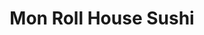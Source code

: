 ---
layout: place
title: "Mon Roll House Sushi"
permalink: /california/santa-monica/mon-roll-house-sushi.html
stateAbbr: CA
stateName: California
cityName: Santa Monica
seo:
  name: "Mon Roll House Sushi"
  type: Restaurant
  links: https://order.online/business/mon-roll-house-13588879
description: "Looking for sushi in Santa Monica, California? Check out Mon Roll House Sushi for a delightful Japanese dining experience. Enjoy a variety of sushi and other..."
place_id: ChIJk77W7tGkwoARhDXtWiGXtJg
photos:
  - name: >-
      places/ChIJk77W7tGkwoARhDXtWiGXtJg/photos/AeeoHcLiQw-hfKIyJo69Jc5kbVIaBkJ9aoLtmb_hkOVjLEUtLkJUgeLaKy057htgUjxSDlu7k-NrZtRJhETpVsuCQlU0DFm0hdZ-nfHND81CTTchte3b47CphQKhVXtcp1PTYuum5hDqe8C3TSAq65eb068uuZmUh3Vx6iRW5MBzTGpIgu72922xl6KowiJZ55YoOWP8fVIzsQc9CgOTP2JH1Ehxt_OVA5SuXwbFJie6Y1-HsU-oW_8O6MuWe6d60udvKfquCmPBsgdXEIkuzYY9glrVamJc39YpQddKGsOZgxWYjw
    widthPx: 3024
    heightPx: 4032
    authorAttributions:
      - displayName: Mon Roll House Sushi
        uri: https://maps.google.com/maps/contrib/112645411500557252056
        photoUri: >-
          https://lh3.googleusercontent.com/a/ACg8ocIny6OHejz3YWpZT-36rh9iIZhYQKMC4NVVd6D9X0rzZy_gPQ=s100-p-k-no-mo
    flagContentUri: >-
      https://www.google.com/local/imagery/report/?cb_client=maps_api_places.places_api&image_key=!1e10!2sAF1QipOnd0mEloTXiamrbiPM3vTdTgVsbc_lXkraLdsK&hl=en-US
    googleMapsUri: >-
      https://www.google.com/maps/place//data=!3m4!1e2!3m2!1sAF1QipOnd0mEloTXiamrbiPM3vTdTgVsbc_lXkraLdsK!2e10!4m2!3m1!1s0x80c2a4d1eed6be93:0x98b497215aed3584
  - name: >-
      places/ChIJk77W7tGkwoARhDXtWiGXtJg/photos/AeeoHcKXhWjkf2h74aKguB5SNgCpyXhbCErgwqKHhPsamzWzd0bpd9SVHIVSEd6x0woxOgFNLirqVynbi0DKxpIxptjxqkXNWsh41CfeC-KqvocCIEyqThN1AU8ov2GXYE3GODmv9rot9-HxL7HPso2m1YLDMqCdnLU8E9XpEQkEGUqtrgn07Ywmeia7ce72X7ZigealaPHIsTxxS70aeBc_1edxc01O386r4ZHcPG1P-gn4ynhCWJ4KRgNn0il1WVhd1f2rL1LVjLtnwj75v9hHL4U_USN6Ui2p2MC7548rN8fATA
    widthPx: 4032
    heightPx: 3024
    authorAttributions:
      - displayName: Mon Roll House Sushi
        uri: https://maps.google.com/maps/contrib/112645411500557252056
        photoUri: >-
          https://lh3.googleusercontent.com/a/ACg8ocIny6OHejz3YWpZT-36rh9iIZhYQKMC4NVVd6D9X0rzZy_gPQ=s100-p-k-no-mo
    flagContentUri: >-
      https://www.google.com/local/imagery/report/?cb_client=maps_api_places.places_api&image_key=!1e10!2sAF1QipPf5m-bNBGsATepAZEXnx9KtcivvnZoy-D8pSGN&hl=en-US
    googleMapsUri: >-
      https://www.google.com/maps/place//data=!3m4!1e2!3m2!1sAF1QipPf5m-bNBGsATepAZEXnx9KtcivvnZoy-D8pSGN!2e10!4m2!3m1!1s0x80c2a4d1eed6be93:0x98b497215aed3584
  - name: >-
      places/ChIJk77W7tGkwoARhDXtWiGXtJg/photos/AeeoHcK42WlzygQn1uvb5O6A2E3_niWev9Ypw2n0-N0cwihCiNTBvZU0u72tCM4AqnlBbmPruPhLhI-eXL-2bvm4gJHK71NqEqKpBL3ydp03rxJrSLtd_P7oCEWohvSvrlvIvXGJwTnv1RwQ6PoO3BcTOR0ThUJMS6oW-w-XdpdAKxSjiqnrpMkzSBxEvu8EVKJxWQmSxv0ognGRSAgQtzxkPZR_PX6x1PEQ5LT6HJSwZIxX_yyVL1WkDQgJrXW02G6yGDd_iyhKCReo1MIVAOkQPQEvB86sSVbDfkwXa9XLocP-vG11nOtxwew0Z4GnmAeSugBcG7ESoQ7Tr5TsaVpXjMr3a-hhPvQWk_QB64uBxZ694vMK8ERwg-67YSGw4OuUhPdIGB85r3zkBmZDHnBRVBAFoCPgzfEmNKZYih89XDWMkq86
    widthPx: 4032
    heightPx: 2268
    authorAttributions:
      - displayName: denkorea
        uri: https://maps.google.com/maps/contrib/108152904040513599307
        photoUri: >-
          https://lh3.googleusercontent.com/a-/ALV-UjUtddlUM3w5qxonKdtdws6Mjqkx7BliSYYNJznYPHoQdB0pEOk=s100-p-k-no-mo
    flagContentUri: >-
      https://www.google.com/local/imagery/report/?cb_client=maps_api_places.places_api&image_key=!1e10!2sCIHM0ogKEICAgMDI9cO1wAE&hl=en-US
    googleMapsUri: >-
      https://www.google.com/maps/place//data=!3m4!1e2!3m2!1sCIHM0ogKEICAgMDI9cO1wAE!2e10!4m2!3m1!1s0x80c2a4d1eed6be93:0x98b497215aed3584
  - name: >-
      places/ChIJk77W7tGkwoARhDXtWiGXtJg/photos/AeeoHcJ_j7nNriZ8tJecLGdd_NihD6lDlxP2KuzJ4RQgoApEjp7rjabdNva5nzVKtNyJCQDwxJ2UYNaid5dg8WwzdpqqZrmXaUldi5PljBGBjdkhCVSwsSATrqWVcTa-sCe5ZRCOsrZdR3svYJgj5M6OyrUn-M3uUrtVB8i0GAFyIldwYH8Ta09Rywtak07A4GMj1F4bmfLRE9DeHMBQmirFnpXXgDsN9b9XEv_XX3ZFO13whglyt49b17M8Y_Ut-doxZAUE7Nma47VeOyVvV8ycddHD6ODL-_bDza8ssHlYnXwH0w
    widthPx: 4032
    heightPx: 3024
    authorAttributions:
      - displayName: Mon Roll House Sushi
        uri: https://maps.google.com/maps/contrib/112645411500557252056
        photoUri: >-
          https://lh3.googleusercontent.com/a/ACg8ocIny6OHejz3YWpZT-36rh9iIZhYQKMC4NVVd6D9X0rzZy_gPQ=s100-p-k-no-mo
    flagContentUri: >-
      https://www.google.com/local/imagery/report/?cb_client=maps_api_places.places_api&image_key=!1e10!2sAF1QipN_uskCM3dTaPRcW0mYJ2fBQewwWLzYL4Xn2LZq&hl=en-US
    googleMapsUri: >-
      https://www.google.com/maps/place//data=!3m4!1e2!3m2!1sAF1QipN_uskCM3dTaPRcW0mYJ2fBQewwWLzYL4Xn2LZq!2e10!4m2!3m1!1s0x80c2a4d1eed6be93:0x98b497215aed3584
  - name: >-
      places/ChIJk77W7tGkwoARhDXtWiGXtJg/photos/AeeoHcKKjv_wlVPfJh4cGX7ums5x9s-3PfVtrVML83ftPSxp3qydAE-JahoHJKsFhYv76fvhk1k7KVMvvnIoeBePYtoY1tGA7Yv3LZdrQWibaAo0iyLvtNqW_FZXTOXcZCwrwdzBjrtAUc0qBxZjYKhXPXTLTu9wF2uYHVM0XL0dr4T_lEwJ7TAjFV29QHttQTMXjkn_7qbufN37iEBhK6E0YNjYupypixBovvfd3qC7qikwXZmsXvXAY66fYHXXpTYVCkpTUP7JrtbZ7PwFhU48n0BvBRv0Jx4xS-g0EXBG-z9AtA
    widthPx: 2560
    heightPx: 1440
    authorAttributions:
      - displayName: Mon Roll House Sushi
        uri: https://maps.google.com/maps/contrib/112645411500557252056
        photoUri: >-
          https://lh3.googleusercontent.com/a/ACg8ocIny6OHejz3YWpZT-36rh9iIZhYQKMC4NVVd6D9X0rzZy_gPQ=s100-p-k-no-mo
    flagContentUri: >-
      https://www.google.com/local/imagery/report/?cb_client=maps_api_places.places_api&image_key=!1e10!2sAF1QipOm1S6iGB6LZ4Y6LcH4MGGHv0p9Lt_wGfFRbgNb&hl=en-US
    googleMapsUri: >-
      https://www.google.com/maps/place//data=!3m4!1e2!3m2!1sAF1QipOm1S6iGB6LZ4Y6LcH4MGGHv0p9Lt_wGfFRbgNb!2e10!4m2!3m1!1s0x80c2a4d1eed6be93:0x98b497215aed3584
  - name: >-
      places/ChIJk77W7tGkwoARhDXtWiGXtJg/photos/AeeoHcKEdayneVtKcyPfTddMoUIsdnoNtGIsHj0A_OHkjHNdDGXa6CxWgfkAzaGw9rKynrWaqteR7AvQ5XNJpGRA7exOas4WOZ4hudkPXWWgr8ElMEtrNzaxiaYkN3NJRj759D-2NAF9cM2UsamOIm812qAFDAAY-uvU7suQ6WMhFh_TNU4a64IcVfj_SrtBYPBvUlBq3BNVtMrGUCDg1XyC_sdGujnODQp1g8-JcEc61jTcmNSsxCPvnTimYQaQFJ75aEAzs0ytNz4SwCpTdKCvc4n0Z78zIDuBH9OFfogEzXf27bdb-_VeLh_JCfnuXTRHzVbLzS7m9yb37zz_BQNKKrPOF0TWApd3-52qQUXJ5y44v9_bktqsSTNeo1Wo08Uu-aOIblhPQ09EfDMM6IDozQNTByv5sgDNF1HaC-t9jgNPqnLY
    widthPx: 4640
    heightPx: 3472
    authorAttributions:
      - displayName: Flavio Natali
        uri: https://maps.google.com/maps/contrib/109511275871985632864
        photoUri: >-
          https://lh3.googleusercontent.com/a-/ALV-UjW91LrIsCoY83SixsIEfTQjRMGSQSCZ42kcAaeQDsk1ChOflzTP7g=s100-p-k-no-mo
    flagContentUri: >-
      https://www.google.com/local/imagery/report/?cb_client=maps_api_places.places_api&image_key=!1e10!2sCIHM0ogKEICAgIC-yLmwrwE&hl=en-US
    googleMapsUri: >-
      https://www.google.com/maps/place//data=!3m4!1e2!3m2!1sCIHM0ogKEICAgIC-yLmwrwE!2e10!4m2!3m1!1s0x80c2a4d1eed6be93:0x98b497215aed3584
  - name: >-
      places/ChIJk77W7tGkwoARhDXtWiGXtJg/photos/AeeoHcKEi3YhrFfj_0Q1Gkk8Hy85UXx-HwpVKEwCFllunLbKYrdOGu2lfBdpQ6AeiuLCVarTm_C3SHsovFfO0oRK9V_BD_x_pf0NAAUOWvHm8NFke8SQ37ftFvNz3q2UtOxEGzbyZdya2EyMKijgl_WUiyazNYUrJUds2D0fliw9N4kMftg65Iypb2-zyNzFGfgec_gl_XhZCJKxv8wWXo6TAQerWWHejxmHqxvvFD0Rnvy3zco9RskRRYIh8K2tfqnr3HzKFlS8wcny2L39nEA7s0WoKPDWlmmRNCeI1zGfJYcuCQ
    widthPx: 800
    heightPx: 500
    authorAttributions:
      - displayName: Mon Roll House Sushi
        uri: https://maps.google.com/maps/contrib/112645411500557252056
        photoUri: >-
          https://lh3.googleusercontent.com/a/ACg8ocIny6OHejz3YWpZT-36rh9iIZhYQKMC4NVVd6D9X0rzZy_gPQ=s100-p-k-no-mo
    flagContentUri: >-
      https://www.google.com/local/imagery/report/?cb_client=maps_api_places.places_api&image_key=!1e10!2sAF1QipNbsOVRWsJcszPmIcvQ225BBzOK2doYp_kplEOW&hl=en-US
    googleMapsUri: >-
      https://www.google.com/maps/place//data=!3m4!1e2!3m2!1sAF1QipNbsOVRWsJcszPmIcvQ225BBzOK2doYp_kplEOW!2e10!4m2!3m1!1s0x80c2a4d1eed6be93:0x98b497215aed3584
  - name: >-
      places/ChIJk77W7tGkwoARhDXtWiGXtJg/photos/AeeoHcKytAUhNubP8lHjBjGG64uTqCB22Mf_-wc5oRMwy0Qt8xyZlC7sR5qxcOGxSxF4cr9oRZJ7HzymElsXLQwLlLIKRlMU6LNtT3GfvV_ym_NzkzgLIPt-5cqR6BZY9bsE1mYi4q9YPY-f7Nb3Z0d7LWK1VqJj5fyceSvE1iKNr7y9PhmynpsD6fQ8g3CvlMOpxdjgAnaIm5QL_k7sMXz50Toeew-lBnoD2y-56egbLM8ZzpdPI7fU7KIwkDuI9IM1lOlcFnYQiWgeL39JxDLQxmxjH6WHtTnK-x8LSBLydS7Wjg0oufda9-oaKA4db54dTenAJb6ADqYqJmxDLzZx24R5WnoycjbMLqxJRcO9LbuoXIS2gpcptsIjJgT9lPKHZZNyWStDUR3jKU-mlRua-UtJmFHrfxneCi7Waeb9ORzBE2ng
    widthPx: 4000
    heightPx: 2252
    authorAttributions:
      - displayName: Leonid
        uri: https://maps.google.com/maps/contrib/103171566425757089051
        photoUri: >-
          https://lh3.googleusercontent.com/a-/ALV-UjW_SueyPlOFfXomc7e5-hm92dfckMtMOgxdlL8jN-H0CtLrT2-ODQ=s100-p-k-no-mo
    flagContentUri: >-
      https://www.google.com/local/imagery/report/?cb_client=maps_api_places.places_api&image_key=!1e10!2sCIHM0ogKEICAgICt3t-NygE&hl=en-US
    googleMapsUri: >-
      https://www.google.com/maps/place//data=!3m4!1e2!3m2!1sCIHM0ogKEICAgICt3t-NygE!2e10!4m2!3m1!1s0x80c2a4d1eed6be93:0x98b497215aed3584
  - name: >-
      places/ChIJk77W7tGkwoARhDXtWiGXtJg/photos/AeeoHcLS3P43w7qR2E57VSr7LWwQBnqRgb-v78C66pBBBcaU0wQwnJJImHayd8SHhK9fIdRNeCa6Z7ZFrzGEgwLfYFLecd3-r4VoRkW2zXvlkNY0y4P0uFyPdHNdDd31pm9jq3GdFSccyWd-ubojyy7t_8bnxQWGWiwfkmVHMkqmXAXmoxrv4GhAxd4n6Gx4yJREeea452GBg6FllqDReYC_A4jYKlPrHtODgRe_7GyXdvCmWF1ZzglMMGuBlZUbVxdqIuOJnJDFlQYz__E3KrmUOEzwFclITqh7uf9Dccn4C3_4E8fTL-iTX1xwjdQTNMzRawi9Xxlt_dOisaYjKaPOrjE-3LblwVjk2WcnOFFPYsKk-rXHURJ1lKGfEj5l8sMvfW2xzYDcO91cG-okitNJa5pLM_3DjAgNwHqrpEiwaEw
    widthPx: 3024
    heightPx: 4032
    authorAttributions:
      - displayName: LINKNARF
        uri: https://maps.google.com/maps/contrib/100109280442476145910
        photoUri: >-
          https://lh3.googleusercontent.com/a/ACg8ocJyrDC524Kn36zbr_N8eviELSKlT-jo9Tkz8xH0RTee2Vivtw=s100-p-k-no-mo
    flagContentUri: >-
      https://www.google.com/local/imagery/report/?cb_client=maps_api_places.places_api&image_key=!1e10!2sCIHM0ogKEICAgIDWp7jKcg&hl=en-US
    googleMapsUri: >-
      https://www.google.com/maps/place//data=!3m4!1e2!3m2!1sCIHM0ogKEICAgIDWp7jKcg!2e10!4m2!3m1!1s0x80c2a4d1eed6be93:0x98b497215aed3584
  - name: >-
      places/ChIJk77W7tGkwoARhDXtWiGXtJg/photos/AeeoHcL5EI-V3qP8nWrc6YILDwk1Yv9J1b9vpMvnhfbAuS87E7GHchEwznfInPfvQ1NAHZyxE1z1aT1RnpAi9xaI1TUuU0Lr_YCADK43wvg6aLANixtb-9qverZrXE_WMiYcHSRRIcMq-Et-ODbu1CSqCmM8e2U7moc0gESohuU6FKdSukV2DUzNUFpU6vRDS-MvU4l61Ulk5gHjQT_DMD3nj9a7S-T4mKzVvzc9ydVV6hJUbhdgQeQ2ezf3upxgMvUuc4LLfP8l1O0Py3DeP_v7MNAApJ1l2CO_mtgLrMzYXdtOx3JZVMWWTA3VaKwbw76A1l-OJq1-GNscAnd8Jvao57wiUXYI_ZdYGQhl7W_ssg9uMKAJl9-IhvIyRlet8zBgfGhWpYgcrdkvkg5BSIDgWv0V8WZcMWhPARR4kOTJRSsjZMmz
    widthPx: 3024
    heightPx: 4032
    authorAttributions:
      - displayName: Adira Benner-Cuasay
        uri: https://maps.google.com/maps/contrib/107003174986681305572
        photoUri: >-
          https://lh3.googleusercontent.com/a-/ALV-UjVzYPXleEV8OwsmXW-I_8YgAbRItieMwLb2ICLWguZuJOmRpTJf=s100-p-k-no-mo
    flagContentUri: >-
      https://www.google.com/local/imagery/report/?cb_client=maps_api_places.places_api&image_key=!1e10!2sCIHM0ogKEICAgIDb6ajGgAE&hl=en-US
    googleMapsUri: >-
      https://www.google.com/maps/place//data=!3m4!1e2!3m2!1sCIHM0ogKEICAgIDb6ajGgAE!2e10!4m2!3m1!1s0x80c2a4d1eed6be93:0x98b497215aed3584
address: 1509 4th St, Santa Monica, CA 90401, USA
street: 1509 4th St
city: Santa Monica
state: CA
zip: '90401'
country: USA
neighborhood: Downtown
latitude: '34.014927'
longitude: '-118.493145'
accessibility_options:
  wheelchairAccessibleParking: true
  wheelchairAccessibleEntrance: true
  wheelchairAccessibleRestroom: true
  wheelchairAccessibleSeating: true
business_status: OPERATIONAL
name: Mon Roll House Sushi
google_maps_links:
  directionsUri: >-
    https://www.google.com/maps/dir//''/data=!4m7!4m6!1m1!4e2!1m2!1m1!1s0x80c2a4d1eed6be93:0x98b497215aed3584!3e0
  placeUri: https://maps.google.com/?cid=11003585959088174468
  writeAReviewUri: >-
    https://www.google.com/maps/place//data=!4m3!3m2!1s0x80c2a4d1eed6be93:0x98b497215aed3584!12e1
  reviewsUri: >-
    https://www.google.com/maps/place//data=!4m4!3m3!1s0x80c2a4d1eed6be93:0x98b497215aed3584!9m1!1b1
  photosUri: >-
    https://www.google.com/maps/place//data=!4m3!3m2!1s0x80c2a4d1eed6be93:0x98b497215aed3584!10e5
primary_type: Sushi Restaurant
opening_hours:
  regular: null
  current: null
secondary_opening_hours:
  regular:
    weekdayDescriptions: null
    type: null
  current:
    weekdayDescriptions: null
    type: null
phone: (310) 394-3956
price_level: PRICE_LEVEL_MODERATE
price_range: $20 &ndash; $30
rating: '4.5'
rating_count: 405
website: https://order.online/business/mon-roll-house-13588879
reviews: null
parking_options: null
payment_options: null
allow_dogs: null
curbside_pickup: null
delivery: null
dine_in: null
good_for_children: null
good_for_groups: null
good_for_sports: null
live_music: null
menu_for_children: null
outdoor_seating: null
reservable: null
restroom: null
serves_beer: null
serves_breakfast: null
serves_brunch: null
serves_cocktails: null
serves_coffee: null
serves_dinner: null
serves_dessert: null
serves_lunch: null
serves_vegetarian_food: null
serves_wine: null
takeout: null
summary: null

---
